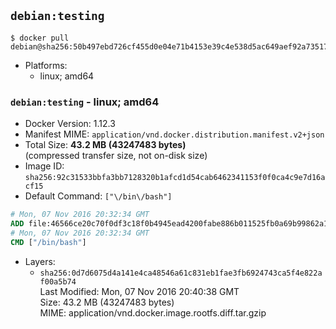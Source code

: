 ## `debian:testing`

```console
$ docker pull debian@sha256:50b497ebd726cf455d0e04e71b4153e39c4e538d5ac649aef92a7351791895b8
```

-	Platforms:
	-	linux; amd64

### `debian:testing` - linux; amd64

-	Docker Version: 1.12.3
-	Manifest MIME: `application/vnd.docker.distribution.manifest.v2+json`
-	Total Size: **43.2 MB (43247483 bytes)**  
	(compressed transfer size, not on-disk size)
-	Image ID: `sha256:92c31533bbfa3bb7128320b1afcd1d54cab6462341153f0f0ca4c9e7d16acf15`
-	Default Command: `["\/bin\/bash"]`

```dockerfile
# Mon, 07 Nov 2016 20:32:34 GMT
ADD file:46566ce20c70f0df3c18f0b4945ead4200fabe886b011525fb0a69b99862a12d in / 
# Mon, 07 Nov 2016 20:32:34 GMT
CMD ["/bin/bash"]
```

-	Layers:
	-	`sha256:0d7d6075d4a141e4ca48546a61c831eb1fae3fb6924743ca5f4e822af00a5b74`  
		Last Modified: Mon, 07 Nov 2016 20:40:38 GMT  
		Size: 43.2 MB (43247483 bytes)  
		MIME: application/vnd.docker.image.rootfs.diff.tar.gzip

